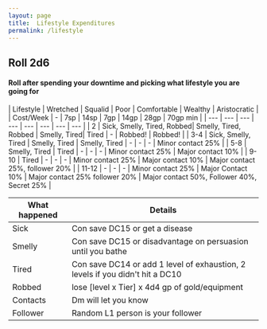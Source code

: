 ```yaml
---
layout: page
title:  Lifestyle Expenditures
permalink: /lifestyle
---
```


## Roll 2d6

#### Roll after spending your downtime and picking what lifestyle you are going for

| Lifestyle | Wretched | Squalid | Poor | Comfortable | Wealthy | Aristocratic |
| Cost/Week | - | 7sp | 14sp | 7gp | 14gp | 28gp | 70gp min |
| --- | --- | --- | --- | --- | --- | --- | --- |
| 2         | Sick, Smelly, Tired, Robbed| Smelly, Tired, Robbed | Smelly, Tired| Tired | - | Robbed! | Robbed! |
| 3-4 | Sick, Smelly, Tired | Smelly, Tired | Smelly, Tired | - | - | - | Minor contact 25% |
| 5-8 | Smelly, Tired | Tired | - | - | - | Minor contact 25% | Major contact 10% |
| 9-10 | Tired | - | - | - | Minor contact 25% | Major contact 10% | Major contact 25%, follower 20% |
| 11-12 | - | - | - | Minor contact 25% | Major Contact 10% | Major contact 25% follower 20% | Major contact 50%, Follower 40%, Secret 25% |

| What happened | Details |
| --- | --- |
| Sick | Con save DC15 or get a disease |
| Smelly | Con save DC15 or disadvantage on persuasion until you bathe | 
| Tired | Con save DC14 or add 1 level of exhaustion, 2 levels if you didn't hit a DC10 |
| Robbed | lose [level x Tier] x 4d4 gp of gold/equipment |
| Contacts | Dm will let you know |
| Follower | Random L1 person is your follower |
